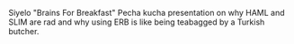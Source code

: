 Siyelo "Brains For Breakfast" Pecha kucha presentation on why HAML and SLIM are rad and why using ERB is like being teabagged by a Turkish butcher.
